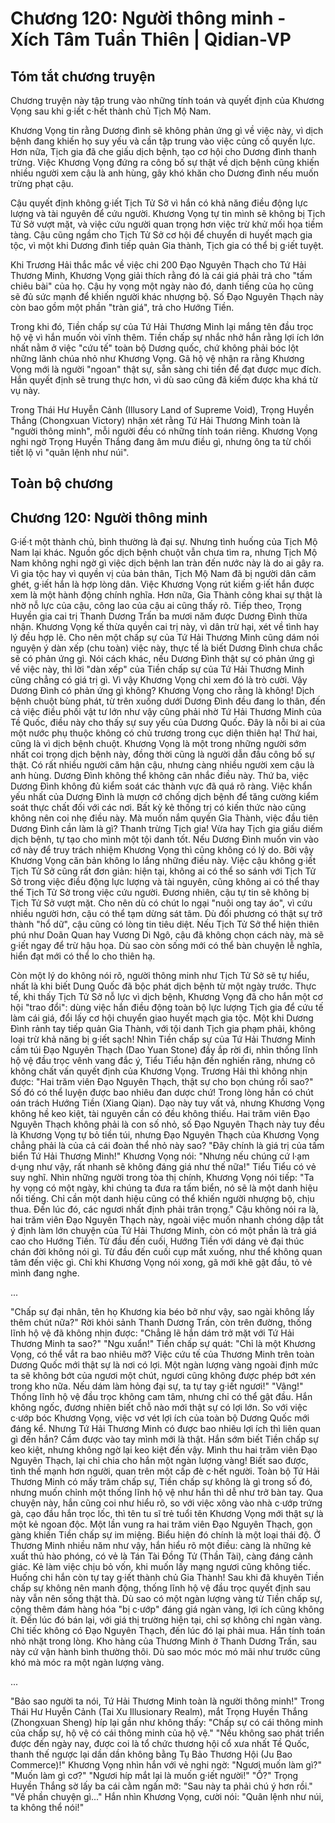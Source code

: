 # Chương 120: Người thông minh - Xích Tâm Tuần Thiên | Qidian-VP

## Tóm tắt chương truyện

Chương truyện này tập trung vào những tính toán và quyết định của Khương Vọng sau khi g·iết c·hết thành chủ Tịch Mộ Nam.

Khương Vọng tin rằng Dương đình sẽ không phản ứng gì về việc này, vì dịch bệnh đang khiến họ suy yếu và cần tập trung vào việc củng cố quyền lực. Hơn nữa, Tịch gia đã che giấu dịch bệnh, tạo cơ hội cho Dương đình thanh trừng. Việc Khương Vọng đứng ra công bố sự thật về dịch bệnh cũng khiến nhiều người xem cậu là anh hùng, gây khó khăn cho Dương đình nếu muốn trừng phạt cậu.

Cậu quyết định không g·iết Tịch Tử Sở vì hắn có khả năng điều động lực lượng và tài nguyên để cứu người. Khương Vọng tự tin mình sẽ không bị Tịch Tử Sở vượt mặt, và việc cứu người quan trọng hơn việc trừ khử mối họa tiềm tàng. Cậu cũng ngầm cho Tịch Tử Sở cơ hội để chuyển di huyết mạch gia tộc, vì một khi Dương đình tiếp quản Gia thành, Tịch gia có thể bị g·iết tuyệt.

Khi Trương Hải thắc mắc về việc chi 200 Đạo Nguyên Thạch cho Tứ Hải Thương Minh, Khương Vọng giải thích rằng đó là cái giá phải trả cho "tấm chiêu bài" của họ. Cậu hy vọng một ngày nào đó, danh tiếng của họ cũng sẽ đủ sức mạnh để khiến người khác nhượng bộ. Số Đạo Nguyên Thạch này còn bao gồm một phần "tràn giá", trả cho Hướng Tiền.

Trong khi đó, Tiền chấp sự của Tứ Hải Thương Minh lại mắng tên đầu trọc hộ vệ vì hắn muốn vòi vĩnh thêm. Tiền chấp sự nhắc nhở hắn rằng lợi ích lớn nhất nằm ở việc "cứu tế" toàn bộ Dương quốc, chứ không phải bóc lột những lãnh chúa nhỏ như Khương Vọng. Gã hộ vệ nhận ra rằng Khương Vọng mới là người "ngoan" thật sự, sẵn sàng chi tiền để đạt được mục đích. Hắn quyết định sẽ trung thực hơn, vì dù sao cũng đã kiếm được kha khá từ vụ này.

Trong Thái Hư Huyễn Cảnh (Illusory Land of Supreme Void), Trọng Huyền Thắng (Chongxuan Victory) nhận xét rằng Tứ Hải Thương Minh toàn là "người thông minh", mỗi người đều có những tính toán riêng. Khương Vọng nghi ngờ Trọng Huyền Thắng đang âm mưu điều gì, nhưng ông ta từ chối tiết lộ vì "quân lệnh như núi".

## Toàn bộ chương

## Chương 120: Người thông minh

G·iế·t một thành chủ, bình thường là đại sự. Nhưng tình huống của Tịch Mộ Nam lại khác.
Nguồn gốc dịch bệnh chuột vẫn chưa tìm ra, nhưng Tịch Mộ Nam không nghi ngờ gì việc dịch bệnh lan tràn đến nước này là do ai gây ra.
Vì gia tộc hay vì quyền vị của bản thân, Tịch Mộ Nam đã bị người dân căm ghét, g·iết hắn là hợp lòng dân.
Việc Khương Vọng rút kiếm g·iết hắn được xem là một hành động chính nghĩa.
Hơn nữa, Gia Thành công khai sự thật là nhờ nỗ lực của cậu, công lao của cậu ai cũng thấy rõ.
Tiếp theo, Trọng Huyền gia cai trị Thanh Dương Trấn ba mươi năm được Dương Đình thừa nhận. Khương Vọng kế thừa quyền cai trị này, vì dân trừ hại, xét về tình hay lý đều hợp lẽ.
Cho nên một chấp sự của Tứ Hải Thương Minh cũng dám nói nguyện ý dàn xếp (chu toàn) việc này, thực tế là biết Dương Đình chưa chắc sẽ có phản ứng gì.
Nói cách khác, nếu Dương Đình thật sự có phản ứng gì về việc này, thì lời "dàn xếp" của Tiền chấp sự của Tứ Hải Thương Minh cũng chẳng có giá trị gì.
Vì vậy Khương Vọng chỉ xem đó là trò cười.
Vậy Dương Đình có phản ứng gì không?
Khương Vọng cho rằng là không!
Dịch bệnh chuột bùng phát, từ trên xuống dưới Dương Đình đều đang lo thân, đến cả việc điều phối vật tư lớn như vậy cũng phải nhờ Tứ Hải Thương Minh của Tề Quốc, điều này cho thấy sự suy yếu của Dương Quốc. Đây là nỗi bi ai của một nước phụ thuộc không có chủ trương trong cục diện thiên hạ!
Thứ hai, cũng là vì dịch bệnh chuột. Khương Vọng là một trong những người sớm nhất coi trọng dịch bệnh này, đồng thời cũng là người dẫn đầu công bố sự thật. Có rất nhiều người căm hận cậu, nhưng càng nhiều người xem cậu là anh hùng. Dương Đình không thể không cân nhắc điều này.
Thứ ba, việc Dương Đình không đủ kiểm soát các thành vực đã quá rõ ràng. Việc khẩn yếu nhất của Dương Đình là mượn cớ chống dịch bệnh để tăng cường kiểm soát thực chất đối với các nơi. Bất kỳ kẻ thống trị có kiến thức nào cũng không nên coi nhẹ điều này.
Mà muốn nắm quyền Gia Thành, việc đầu tiên Dương Đình cần làm là gì? Thanh trừng Tịch gia!
Vừa hay Tịch gia giấu diếm dịch bệnh, tự tạo cho mình một tội danh tốt.
Nếu Dương Đình muốn vin vào cớ này để truy trách nhiệm Khương Vọng thì cũng không có lý do.
Bởi vậy Khương Vọng căn bản không lo lắng những điều này.
Việc cậu không g·iết Tịch Tử Sở cũng rất đơn giản: hiện tại, không ai có thể so sánh với Tịch Tử Sở trong việc điều động lực lượng và tài nguyên, cũng không ai có thể thay thế Tịch Tử Sở trong việc cứu người.
Đương nhiên, cậu tự tin sẽ không bị Tịch Tử Sở vượt mặt. Cho nên dù có chút lo ngại "nuôi ong tay áo", vì cứu nhiều người hơn, cậu có thể tạm dừng sát tâm. Dù đối phương có thật sự trở thành "hổ dữ", cậu cũng có lòng tin tiêu diệt.
Nếu Tịch Tử Sở thể hiện thiên phú như Doãn Quan hay Vương Di Ngô, cậu đã không chọn cách này, mà sẽ g·iết ngay để trừ hậu họa. Dù sao còn sống mới có thể bàn chuyện lễ nghĩa, hiển đạt mới có thể lo cho thiên hạ.

Còn một lý do không nói rõ, người thông minh như Tịch Tử Sở sẽ tự hiểu, nhất là khi biết Dung Quốc đã bộc phát dịch bệnh từ một ngày trước.
Thực tế, khi thấy Tịch Tử Sở nỗ lực vì dịch bệnh, Khương Vọng đã cho hắn một cơ hội "trao đổi": dùng việc hắn điều động toàn bộ lực lượng Tịch gia để cứu tế làm cái giá, đổi lấy cơ hội chuyển giao huyết mạch gia tộc.
Một khi Dương Đình rảnh tay tiếp quản Gia Thành, với tội danh Tịch gia phạm phải, không loại trừ khả năng bị g·iết sạch!
Nhìn Tiền chấp sự của Tứ Hải Thương Minh cầm túi Đạo Nguyên Thạch (Dao Yuan Stone) đầy ắp rời đi, nhìn thống lĩnh hộ vệ đầu trọc vênh vang đắc ý, Tiểu Tiểu hận đến nghiến răng, nhưng cô không chất vấn quyết định của Khương Vọng.
Trương Hải thì không nhịn được: "Hai trăm viên Đạo Nguyên Thạch, thật sự cho bọn chúng rồi sao?"
Số đó có thể luyện được bao nhiêu đan dược chứ!
Trong lòng hắn có chút oán trách Hướng Tiền (Xiang Qian). Dạo này tuy vất vả, nhưng Khương Vọng không hề keo kiệt, tài nguyên cần có đều không thiếu.
Hai trăm viên Đạo Nguyên Thạch không phải là con số nhỏ, số Đạo Nguyên Thạch này tuy đều là Khương Vọng tự bỏ tiền túi, nhưng Đạo Nguyên Thạch của Khương Vọng chẳng phải là của cả cái đoàn thể nhỏ này sao?
"Đây chính là giá trị của tấm biển Tứ Hải Thương Minh!"
Khương Vọng nói: "Nhưng nếu chúng cứ l·ạm d·ụng như vậy, rất nhanh sẽ không đáng giá như thế nữa!"
Tiểu Tiểu có vẻ suy nghĩ.
Nhìn những người trong tòa thị chính, Khương Vọng nói tiếp: "Ta hy vọng có một ngày, khi chúng ta đưa ra tấm biển, nó sẽ là một danh hiệu nổi tiếng. Chỉ cần một danh hiệu cũng có thể khiến người nhượng bộ, chịu thua. Đến lúc đó, các ngươi nhất định phải trân trọng."
Cậu không nói ra là, hai trăm viên Đạo Nguyên Thạch này, ngoài việc muốn nhanh chóng dập tắt ý định làm lớn chuyện của Tứ Hải Thương Minh, còn có một phần là trả giá cao cho Hướng Tiền.
Từ đầu đến cuối, Hướng Tiền với dáng vẻ đại thúc chán đời không nói gì.
Từ đầu đến cuối cụp mắt xuống, như thể không quan tâm đến việc gì.
Chỉ khi Khương Vọng nói xong, gã mới khẽ gật đầu, tỏ vẻ mình đang nghe.

...

"Chấp sự đại nhân, tên họ Khương kia béo bở như vậy, sao ngài không lấy thêm chút nữa?"
Rời khỏi sảnh Thanh Dương Trấn, còn trên đường, thống lĩnh hộ vệ đã không nhịn được: "Chẳng lẽ hắn dám trở mặt với Tứ Hải Thương Minh ta sao?"
"Ngu xuẩn!" Tiền chấp sự quát: "Chỉ là một Khương Vọng, có thể vắt ra bao nhiêu mỡ? Việc cứu tế của Thương Minh trên toàn Dương Quốc mới thật sự là nơi có lợi. Một ngàn lượng vàng ngoài định mức ta sẽ không bớt của ngươi một chút, ngươi cũng không được phép bớt xén trong kho nữa. Nếu dám làm hỏng đại sự, ta tự tay g·iết ngươi!"
"Vâng!" Thống lĩnh hộ vệ đầu trọc không cam tâm, nhưng chỉ có thể gật đầu.
Hắn không ngốc, đương nhiên biết chỗ nào mới thật sự có lợi lớn. So với việc c·ướp bóc Khương Vọng, việc vơ vét lợi ích của toàn bộ Dương Quốc mới đáng kể. Nhưng Tứ Hải Thương Minh có được bao nhiêu lợi ích thì liên quan gì đến hắn? Cầm được vào tay mình mới là thật.
Hắn sớm biết Tiền chấp sự keo kiệt, nhưng không ngờ lại keo kiệt đến vậy. Mình thu hai trăm viên Đạo Nguyên Thạch, lại chỉ chia cho hắn một ngàn lượng vàng!
Biết sao được, tình thế mạnh hơn người, quan trên một cấp đè c·hết người.
Toàn bộ Tứ Hải Thương Minh có mấy trăm chấp sự, Tiền chấp sự không là gì trong số đó, nhưng muốn chỉnh một thống lĩnh hộ vệ như hắn thì dễ như trở bàn tay.
Qua chuyện này, hắn cũng coi như hiểu rõ, so với việc xông vào nhà c·ướp trứng gà, cạo đầu hắn trọc lốc, thì tên tu sĩ trẻ tuổi tên Khương Vọng mới thật sự là một kẻ ngoan độc.
Một lần vung ra hai trăm viên Đạo Nguyên Thạch, gọn gàng khiến Tiền chấp sự im miệng. Biểu hiện đó chính là một loại thái độ.
Ở Thương Minh nhiều năm như vậy, hắn hiểu rõ một điều: càng là những kẻ xuất thủ hào phóng, có vẻ là Tán Tài Đồng Tử (Thần Tài), càng đáng cảnh giác.
Kẻ làm việc chịu bỏ vốn, khi muốn lấy mạng ngươi cũng không tiếc.
Huống chi hắn còn tự tay g·iết thành chủ Gia Thành!
Sau khi đã khuyên Tiền chấp sự không nên manh động, thống lĩnh hộ vệ đầu trọc quyết định sau này vẫn nên sống thật thà.
Dù sao có một ngàn lượng vàng từ Tiền chấp sự, cộng thêm đám hàng hóa "bị c·ướp" đáng giá ngàn vàng, lợi ích cũng không ít.
Đến lúc đó bán lại, với giá thị trường hiện tại, chỉ sợ không chỉ ngàn vàng.
Chỉ tiếc không có Đạo Nguyên Thạch, đến lúc đó lại phải mua.
Hắn tính toán nhỏ nhặt trong lòng.
Kho hàng của Thương Minh ở Thanh Dương Trấn, sau này cứ vận hành bình thường thôi. Dù sao móc móc mó mãi như trước cũng khó mà móc ra một ngàn lượng vàng.

...

"Bảo sao người ta nói, Tứ Hải Thương Minh toàn là người thông minh!"
Trong Thái Hư Huyễn Cảnh (Tai Xu Illusionary Realm), mắt Trọng Huyền Thắng (Zhongxuan Sheng) híp lại gần như không thấy: "Chấp sự có cái thông minh của chấp sự, hộ vệ có cái thông minh của hộ vệ."
"Nếu không sao phát triển được đến ngày nay, được coi là tổ chức thương hội cổ xưa nhất Tề Quốc, thanh thế ngược lại dần dần không bằng Tụ Bảo Thương Hội (Ju Bao Commerce)!"
Khương Vọng nhìn hắn với vẻ nghi ngờ: "Ngươi muốn làm gì?"
"Muốn làm gì cơ?"
"Ngươi híp mắt lại là muốn g·iết người!"
"Ồ?" Trọng Huyền Thắng sờ lấy ba cái cằm ngấn mỡ: "Sau này ta phải chú ý hơn rồi."
"Về phần chuyện gì..." Hắn nhìn Khương Vọng, cười nói: "Quân lệnh như núi, ta không thể nói!"
